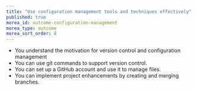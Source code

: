 ```yaml
---
title: "Use configuration management tools and techniques effectively"
published: true
morea_id: outcome-configuration-management
morea_type: outcome
morea_sort_order: 8
---
```


  * You understand the motivation for version control and configuration management
  * You can use git commands to support version control.
  * You can set up a GitHub account and use it to manage files.
  * You can implement project enhancements by creating and merging branches.